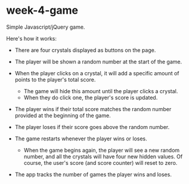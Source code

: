# week-4-game
Simple Javascript/jQuery game.

Here's how it works:
   * There are four crystals displayed as buttons on the page.

   * The player will be shown a random number at the start of the game.

   * When the player clicks on a crystal, it will add a specific amount of points to the player's total score. 

     * The game will hide this amount until the player clicks a crystal.
     * When they do click one, the player's score is updated.

   * The player wins if their total score matches the random number provided at the beginning of the game.

   * The player loses if their score goes above the random number.

   * The game restarts whenever the player wins or loses.

     * When the game begins again, the player will see a new random number, and all the crystals will have four new hidden values. Of course, the user's score (and score counter) will reset to zero.

   * The app tracks the number of games the player wins and loses.
